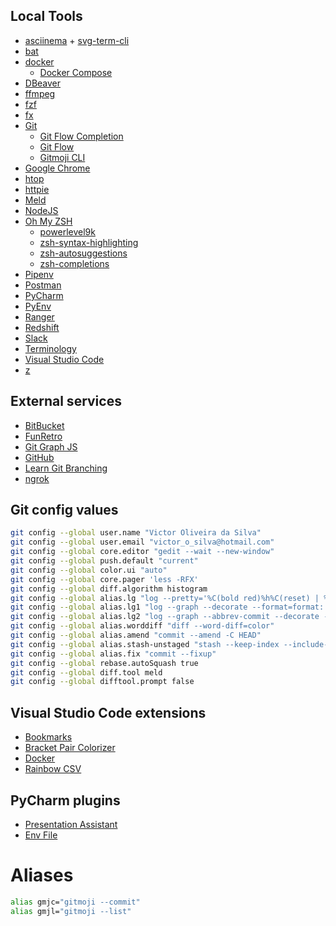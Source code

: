 
## Local Tools

- [asciinema](https://asciinema.org) + [svg-term-cli](https://github.com/marionebl/svg-term-cli)
- [bat](https://github.com/sharkdp/bat)
- [docker](https://www.docker.com/get-docker)
  - [Docker Compose](https://docs.docker.com/compose/)
- [DBeaver](https://dbeaver.io/)
- [ffmpeg](https://www.ffmpeg.org/download.html)
- [fzf](https://github.com/junegunn/fzf)
- [fx](https://github.com/antonmedv/fx)
- [Git](https://git-scm.com/book/en/v2/Getting-Started-Installing-Git)
  - [Git Flow Completion](https://github.com/bobthecow/git-flow-completion)
  - [Git Flow](https://github.com/nvie/gitflow)
  - [Gitmoji CLI](https://github.com/carloscuesta/gitmoji-cli)
- [Google Chrome](https://www.google.com.br/chrome/)
- [htop](https://hisham.hm/htop/)
- [httpie](https://httpie.org/)
- [Meld](http://meldmerge.org/)
- [NodeJS](https://nodejs.org/en/download/package-manager/#debian-and-ubuntu-based-linux-distributions)
- [Oh My ZSH](https://github.com/robbyrussell/oh-my-zsh)
  - [powerlevel9k](https://github.com/bhilburn/powerlevel9k)
  - [zsh-syntax-highlighting](https://github.com/zsh-users/zsh-syntax-highlighting)
  - [zsh-autosuggestions](https://github.com/zsh-users/zsh-autosuggestions)
  - [zsh-completions](https://github.com/zsh-users/zsh-completions)
- [Pipenv](https://github.com/pypa/pipenv/)
- [Postman](https://www.getpostman.com/apps)
- [PyCharm](https://www.jetbrains.com/pycharm/)
- [PyEnv](https://github.com/pyenv/pyenv)
- [Ranger](https://github.com/ranger/ranger)
- [Redshift](https://github.com/jonls/redshift)
- [Slack](https://slack.com/downloads/linux)
- [Terminology](https://www.enlightenment.org/about-terminology)
- [Visual Studio Code](https://code.visualstudio.com/download)
- [z](https://github.com/rupa/z/blob/master/z.sh)

## External services

- [BitBucket](https://bitbucket.org)
- [FunRetro](https://funretro.github.io/distributed/)
- [Git Graph JS](http://gitgraphjs.com/)
- [GitHub](https://github.com/)
- [Learn Git Branching](https://learngitbranching.js.org/?NODEMO)
- [ngrok](https://ngrok.com/)

## Git config values

```bash
git config --global user.name "Victor Oliveira da Silva"
git config --global user.email "victor_o_silva@hotmail.com"
git config --global core.editor "gedit --wait --new-window"
git config --global push.default "current"
git config --global color.ui "auto"
git config --global core.pager 'less -RFX'
git config --global diff.algorithm histogram
git config --global alias.lg "log --pretty='%C(bold red)%h%C(reset) | %C(bold cyan)%d%C(reset) %s %C(bold green)(%cr)%C(reset) %C(bold yellow)[%an]%C(reset)'"
git config --global alias.lg1 "log --graph --decorate --format=format:'%C(bold blue)%h%C(reset) %C(bold yellow)%d%C(reset) %s %C(cyan)%an%C(reset) %C(bold green)(%ar)%C(reset)' --all"
git config --global alias.lg2 "log --graph --abbrev-commit --decorate --format=format:'%C(bold blue)%h%C(reset) - %C(bold green)(%ar)%C(reset) %C(white)%s%C(reset) %C(dim white)- %an%C(reset)%C(bold yellow)%d%C(reset)'"
git config --global alias.worddiff "diff --word-diff=color"
git config --global alias.amend "commit --amend -C HEAD"
git config --global alias.stash-unstaged "stash --keep-index --include-untracked"
git config --global alias.fix "commit --fixup"
git config --global rebase.autoSquash true
git config --global diff.tool meld
git config --global difftool.prompt false
```
## Visual Studio Code extensions

- [Bookmarks](https://marketplace.visualstudio.com/items?itemName=alefragnani.Bookmarks)
- [Bracket Pair Colorizer](https://marketplace.visualstudio.com/items?itemName=CoenraadS.bracket-pair-colorizer)
- [Docker](https://marketplace.visualstudio.com/items?itemName=PeterJausovec.vscode-docker)
- [Rainbow CSV](https://marketplace.visualstudio.com/items?itemName=mechatroner.rainbow-csv)

## PyCharm plugins

- [Presentation Assistant](https://plugins.jetbrains.com/plugin/7345-presentation-assistant)
- [Env File](https://plugins.jetbrains.com/plugin/7861-env-file)

# Aliases

```bash
alias gmjc="gitmoji --commit"
alias gmjl="gitmoji --list"
```
